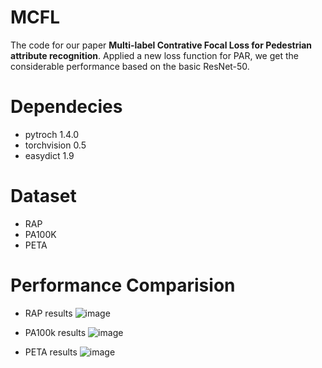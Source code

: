 # MCFL
The code for our paper **Multi-label Contrative Focal Loss for Pedestrian attribute recognition**. Applied a new loss function for PAR, we get the considerable performance based on the basic ResNet-50.
# Dependecies
- pytroch 1.4.0
- torchvision 0.5
- easydict 1.9
# Dataset
- RAP
- PA100K
- PETA
# Performance Comparision
- RAP results
![image](https://github.com/zxqsmall/MCFL-master/blob/master/RAP-results.png)

- PA100k results
![image](https://github.com/zxqsmall/MCFL-master/blob/master/PA100k-results.png)

- PETA results
![image](https://github.com/zxqsmall/MCFL-master/blob/master/PETA-results.png)
